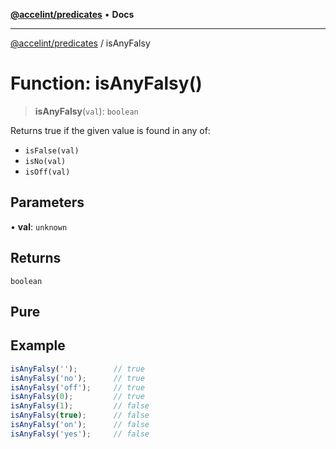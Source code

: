 <!-- Copyright 2025 Hypergiant Galactic Systems Inc. All rights reserved.
This file is licensed to you under the Apache License, Version 2.0 (the "License");
you may not use this file except in compliance with the License. You may obtain a copy
of the License at https://www.apache.org/licenses/LICENSE-2.0
Unless required by applicable law or agreed to in writing, software distributed under
the License is distributed on an "AS IS" BASIS, WITHOUT WARRANTIES OR REPRESENTATIONS
OF ANY KIND, either express or implied. See the License for the specific language
governing permissions and limitations under the License. -->

[**@accelint/predicates**](../README.md) • **Docs**

***

[@accelint/predicates](../README.md) / isAnyFalsy

# Function: isAnyFalsy()

> **isAnyFalsy**(`val`): `boolean`

Returns true if the given value is found in any of:
- `isFalse(val)`
- `isNo(val)`
- `isOff(val)`

## Parameters

• **val**: `unknown`

## Returns

`boolean`

## Pure

## Example

```ts
isAnyFalsy('');        // true
isAnyFalsy('no');      // true
isAnyFalsy('off');     // true
isAnyFalsy(0);         // true
isAnyFalsy(1);         // false
isAnyFalsy(true);      // false
isAnyFalsy('on');      // false
isAnyFalsy('yes');     // false
```
